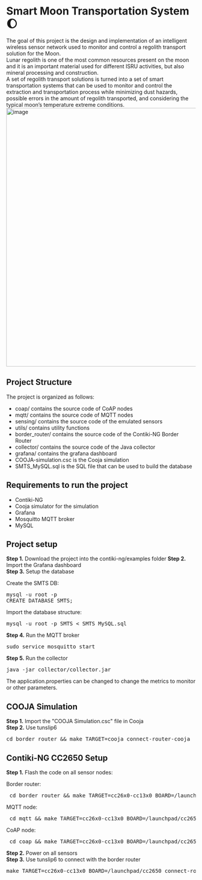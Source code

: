 # Smart Moon Transportation System :moon:
The goal of this project is the design and implementation of an intelligent wireless
sensor network used to monitor and control a regolith transport solution for the Moon.
<br>
Lunar regolith is one of the most common resources present on the moon and it is
an important material used for different ISRU activities, but also mineral processing
and construction.
<br>
A set of regolith transport solutions is turned into a set of smart transportation systems
that can be used to monitor and control the extraction and transportation process
while minimizing dust hazards, possible errors in the amount of regolith transported,
and considering the typical moon’s temperature extreme conditions.
<img width="686" alt="image" src="https://github.com/terranovaa/SmartMoonTransportationSystem/assets/61695945/93f7e236-e35f-4903-b931-68184c606adf">

## Project Structure
The project is organized as follows:
- coap/ contains the source code of CoAP nodes
- mqtt/ contains the source code of MQTT nodes
- sensing/ contains the source code of the emulated sensors
- utils/ contains utility functions
- border_router/ contains the source code of the Contiki-NG Border Router
- collector/ contains the source code of the Java collector
- grafana/ contains the grafana dashboard
- COOJA-simulation.csc is the Cooja simulation
- SMTS_MySQL.sql is the SQL file that can be used to build the database

## Requirements to run the project
- Contiki-NG
- Cooja simulator for the simulation
- Grafana
- Mosquitto MQTT broker
- MySQL

## Project setup
<b>Step 1.</b> Download the project into the contiki-ng/examples folder
<b>Step 2.</b> Import the Grafana dashboard<br/>
<b>Step 3.</b> Setup the database <br/>

Create the SMTS DB:
<pre>
mysql -u root -p
CREATE DATABASE SMTS;
</pre>
Import the database structure:
<pre>
mysql -u root -p SMTS < SMTS_MySQL.sql
</pre>
<b>Step 4.</b> Run the MQTT broker
<pre>
sudo service mosquitto start
</pre>
<b>Step 5.</b> Run the collector
<br/>
<pre>
java -jar collector/collector.jar
</pre>
The application.properties can be changed to change the metrics to monitor or other parameters.

## COOJA Simulation
<b>Step 1.</b> Import the "COOJA Simulation.csc" file in Cooja<br/>
<b>Step 2.</b> Use tunslip6 
<pre>
cd border_router && make TARGET=cooja connect-router-cooja
</pre>

## Contiki-NG CC2650 Setup
<b>Step 1.</b> Flash the code on all sensor nodes:<br/>

Border router:
<pre>
 cd border_router && make TARGET=cc26x0-cc13x0 BOARD=/launchpad/cc2650 border_router
</pre>

MQTT node:
<pre>
 cd mqtt && make TARGET=cc26x0-cc13x0 BOARD=/launchpad/cc2650 mqtt-sensor
</pre>

CoAP node:
<pre>
 cd coap && make TARGET=cc26x0-cc13x0 BOARD=/launchpad/cc2650 coap-sensor
</pre>
<b>Step 2.</b> Power on all sensors <br>
<b>Step 3.</b> Use tunslip6 to connect with the border router 
<pre>
make TARGET=cc26x0-cc13x0 BOARD=/launchpad/cc2650 connect-router PORT=/dev/ttyACM0
</pre>
